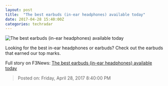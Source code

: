```yaml
---
layout: post
title:  "The best earbuds (in-ear headphones) available today"
date: 2017-04-28 15:40:00Z
categories: techradar
---
```


![The best earbuds (in-ear headphones) available today](http://cdn.mos.cms.futurecdn.net/Jq8MFhxLgaYQbJarcXCxdj-1200-80.jpg)

Looking for the best in-ear headphones or earbuds? Check out the earbuds that earned our top marks.


Full story on F3News: [The best earbuds (in-ear headphones) available today](http://www.f3nws.com/n/EQrtNH)

> Posted on: Friday, April 28, 2017 8:40:00 PM
